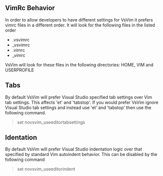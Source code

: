 ## VimRc Behavior

In order to allow developers to have different settings for VsVim it prefers vimrc files in a different order.  It will look for the following files in the listed order

* .vsvimrc
* _vsvimrc
* .vimrc
* _vimrc

VsVim will look for these files in the following directories: HOME, VIM and USERPROFILE

## Tabs

By default VsVim will prefer Visual Studio specified tab settings over Vim tab settings.  This affects 'et' and 'tabstop'.  If you would prefer VsVim ignore Visual Studio tab settings and instead use 'et' and 'tabstop' then use the following command.

> set novsvim_useeditortabsettings

## Identation

By default VsVim will prefer Visual Studio indentation logic over that specified by standard Vim autoindent behavior.  This can be disabled by the following command

> set novsvim_useeditorindent




